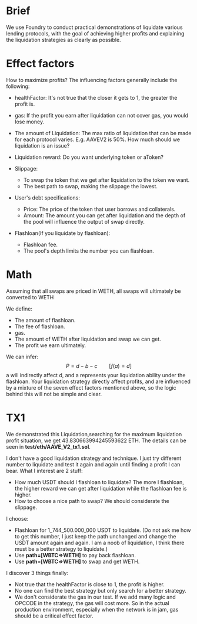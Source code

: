 # Brief
We use Foundry to conduct practical demonstrations of liquidate various lending protocols, with the goal of achieving higher profits and explaining the liquidation strategies as clearly as possible.

# Effect factors
How to maximize profits? The influencing factors 
generally include the following:

* healthFactor: It's not true that the closer it gets to 1, the greater the profit is.

* gas: If the profit you earn after liquidation can not cover gas, you would lose money.

* The amount of Liquidation: The max ratio of liquidation that can be made for each protocol varies. E.g. AAVEV2 is 50%. How much should we liquidation is an issue?

* Liquidation reward: Do you want underlying token or aToken?

* Slippage:
    * To swap the token that we get after liquidation to the token we want.
    * The best path to swap, making the slippage the lowest.
    
* User's debt specifications:
    * Price: The price of the token that user borrows and collaterals.
    * Amount: The amount you can get after liquidation and the depth of the pool will influence the output of swap directly.

* Flashloan(If you liquidate by flashloan):
    * Flashloan fee.
    * The pool's depth limits the number you can flashloan.

# Math
Assuming that all swaps are priced in WETH, all swaps will ultimately be converted to WETH

We define:

*  The amount of flashloan.
*  The fee of flashloan.
*  gas.
*  The amount of WETH after liquidation and swap we can get.
*  The profit we earn ultimately.

We can infer: $$ P = d - b -c \qquad [f(a) = d] $$ a will indirectly affect d, and a represents your liquidation ability under the flashloan. Your liquidation strategy directly affect profits, and are influenced by a mixture of the seven effect factors mentioned above, so the logic behind this will not be simple and clear. 

# TX1
We demonstrated this Liquidation,searching for the maximum liquidation profit situation, we get 43.830663994245593622 ETH. The details can be seen in **test/eth/AAVE_V2_tx1.sol**.

I don't have a good liquidation strategy and technique. I just try different number to liquidate and test it again and again until finding a profit I can bear. What I interest are 2 stuff:

* How much USDT should I flashloan to liquidate? The more I flashloan, the higher reward we can get after liquidation while the flashloan fee is higher.
* How to choose a nice path to swap? We should considerate the slippage.

I choose:
* Flashloan for 1_744_500.000_000 USDT to liquidate. (Do not ask me how to get this number, I just keep the path unchanged and change the USDT amount again and again. I am a noob of liquidation, I think there must be a better strategy to liquidate.)
* Use **path=[WBTC=>WETH]** to pay back flashloan.
* Use **path=[WBTC=>WETH]** to swap and get WETH.

I discover 3 things finally:
* Not true that the healthFactor is close to 1, the profit is higher.
* No one can find the best strategy but only search for a better strategy.
* We don't considerate the gas in our test. If we add many logic and OPCODE in the strategy, the gas will cost more. So in the actual production environment, especially when the network is in jam, gas should be a critical effect factor.